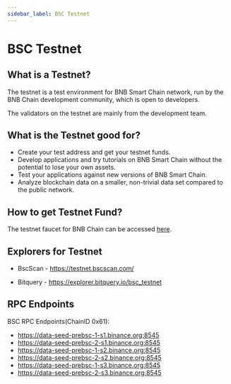 ```yaml
---
sidebar_label: BSC Testnet
---
```


# BSC Testnet

## What is a Testnet?

The testnet is a test environment for BNB Smart Chain network, run by the BNB Chain development community, which is open to developers.

The validators on the testnet are mainly from the development team.

## What is the Testnet good for?

- Create your test address and get your testnet funds.
- Develop applications and try tutorials on BNB Smart Chain without the potential to lose your own assets.
- Test your applications against new versions of BNB Smart Chain.
- Analyze blockchain data on a smaller, non-trivial data set compared to the public network.

## How to get Testnet Fund?

The testnet faucet for BNB Chain can be accessed [here](https://discord.gg/bnbchain).

## Explorers for Testnet

* BscScan - https://testnet.bscscan.com/
 
* Bitquery - https://explorer.bitquery.io/bsc_testnet

## RPC Endpoints
BSC RPC Endpoints(ChainID 0x61):

- https://data-seed-prebsc-1-s1.binance.org:8545
- https://data-seed-prebsc-2-s1.binance.org:8545
- https://data-seed-prebsc-1-s2.binance.org:8545
- https://data-seed-prebsc-2-s2.binance.org:8545
- https://data-seed-prebsc-1-s3.binance.org:8545
- https://data-seed-prebsc-2-s3.binance.org:8545